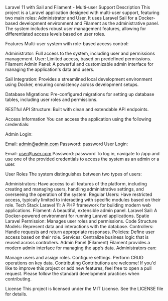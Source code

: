 

Laravel 11 with Sail and Filament - Multi-user Support
Description
This project is a Laravel application designed with multi-user support, featuring two main roles: Administrator and User. It uses Laravel Sail for a Docker-based development environment and Filament as the administrative panel. The system includes robust user management features, allowing for differentiated access levels based on user roles.

Features
Multi-user system with role-based access control:

Administrator: Full access to the system, including user and permissions management.
User: Limited access, based on predefined permissions.
Filament Admin Panel: A powerful and customizable admin interface for managing the application's data and users.

Sail Integration: Provides a streamlined local development environment using Docker, ensuring consistency across development setups.

Database Migrations: Pre-configured migrations for setting up database tables, including user roles and permissions.

RESTful API Structure: Built with clean and extendable API endpoints.

Access Information
You can access the application using the following credentials:

Admin Login:

Email: admin@admin.com
Password: password
User Login:

Email: user@user.com
Password: password
To log in, navigate to /app and use one of the provided credentials to access the system as an admin or a user.

User Roles
The system distinguishes between two types of users:

Administrators: Have access to all features of the platform, including creating and managing users, handling administrative settings, and overseeing the operation of the system.
Regular Users: Have restricted access, typically limited to interacting with specific modules based on their role.
Tech Stack
Laravel 11: A PHP framework for building modern web applications.
Filament: A beautiful, extensible admin panel.
Laravel Sail: A Docker-powered environment for running Laravel applications.
Spatie Laravel Permission: Manages user roles and permissions.
Code Structure
Models: Represent data and interactions with the database.
Controllers: Handle requests and return appropriate responses.
Policies: Define user access based on their role.
Services: Centralize business logic that is reused across controllers.
Admin Panel (Filament)
Filament provides a modern admin interface for managing the app’s data. Administrators can:

Manage users and assign roles.
Configure settings.
Perform CRUD operations on key data.
Contributing
Contributions are welcome! If you'd like to improve this project or add new features, feel free to open a pull request. Please follow the standard development practices when contributing.

License
This project is licensed under the MIT License. See the LICENSE file for details.